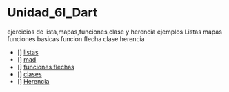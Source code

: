 # Unidad_6I_Dart
ejercicios de lista,mapas,funciones,clase y herencia ejemplos Listas mapas funciones basicas funcion flecha clase herencia
- [] [listas](https://dartpad.dartlang.org/bee0df78fc759373054581c595df3503)
- [] [mad](https://dartpad.dartlang.org/275a90049c611d3af74351e94be22d41)
- [] [funciones flechas](https://dartpad.dartlang.org/44fd2770bf427a44e4f13109cf4268db)
- [] [clases](https://dartpad.dartlang.org/)
- [] [Herencia](https://dartpad.dartlang.org/a33dd20797fa9b637d627c6c4408ce05)
